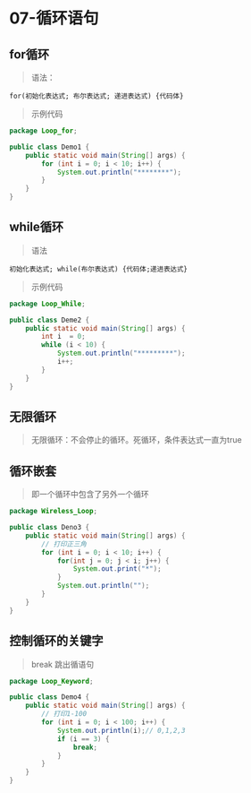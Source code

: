 # 07-循环语句

## for循环
> 语法：
```text
for(初始化表达式; 布尔表达式; 递进表达式) {代码体}
```

> 示例代码
```java
package Loop_for;

public class Demo1 {
    public static void main(String[] args) {
        for (int i = 0; i < 10; i++) {
            System.out.println("********");
        }
    }
}
```

## while循环

> 语法
```text
初始化表达式; while(布尔表达式) {代码体;递进表达式}
```

> 示例代码

```java
package Loop_While;

public class Deme2 {
    public static void main(String[] args) {
        int i  = 0;
        while (i < 10) {
            System.out.println("*********");
            i++;
        }
    }
}

```

## 无限循环
> 无限循环：不会停止的循环。死循环，条件表达式一直为true

## 循环嵌套
> 即一个循环中包含了另外一个循环
```java
package Wireless_Loop;

public class Deno3 {
    public static void main(String[] args) {
        // 打印正三角
        for (int i = 0; i < 10; i++) {
            for(int j = 0; j < i; j++) {
                System.out.print("*");
            }
            System.out.println("");
        }
    }
}
```

## 控制循环的关键字
> break 跳出循语句 

```java
package Loop_Keyword;

public class Demo4 {
    public static void main(String[] args) {
        // 打印1-100
        for (int i = 0; i < 100; i++) {
            System.out.println(i);// 0,1,2,3
            if (i == 3) {
                break;
            }
        }
    }
}

```
